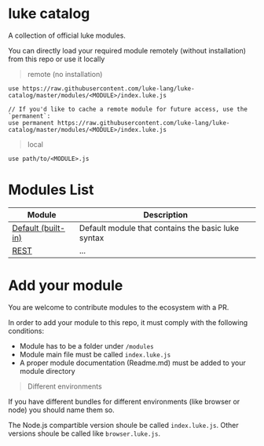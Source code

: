 # luke catalog
 
A collection of official luke modules.

You can directly load your required module remotely (without installation) from this repo or use it locally

> remote (no installation)

```luke
use https://raw.githubusercontent.com/luke-lang/luke-catalog/master/modules/<MODULE>/index.luke.js

// If you'd like to cache a remote module for future access, use the `permanent`:
use permanent https://raw.githubusercontent.com/luke-lang/luke-catalog/master/modules/<MODULE>/index.luke.js
```

> local

```luke
use path/to/<MODULE>.js
```


# Modules List

| Module        | Description  |
| ------------- |-------------| 
| [Default (built-in)](...) | Default module that contains the basic luke syntax | 
| [REST]() | ... | 


# Add your module

You are welcome to contribute modules to the ecosystem with a PR.

In order to add your module to this repo, it must comply with the following conditions:

* Module has to be a folder under `/modules`
* Module main file must be called `index.luke.js`
* A proper module documentation (Readme.md) must be added to your module directory

> Different environments

If you have different bundles for different environments (like browser or node) you should name them so.

The Node.js compartible version shoule be called `index.luke.js`.
Other versions shoule be called like `browser.luke.js`. 